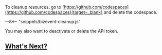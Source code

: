To cleanup resources, go to [https://github.com/codespaces](https://github.com/codespaces){target=_blank} and delete the codespace.

--8<-- "snippets/bizevent-cleanup.js"

You may also want to deactivate or delete the API token.

## [What's Next?](whats-next.md)
